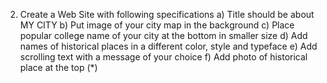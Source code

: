 2. Create a Web Site with following specifications
a) Title should be about MY CITY
b) Put image of your city map in the background
c) Place popular college name of your city at the bottom in smaller size
d) Add names of historical places in a different color, style and typeface
e) Add scrolling text with a message of your choice
f) Add photo of historical place at the top (*)
